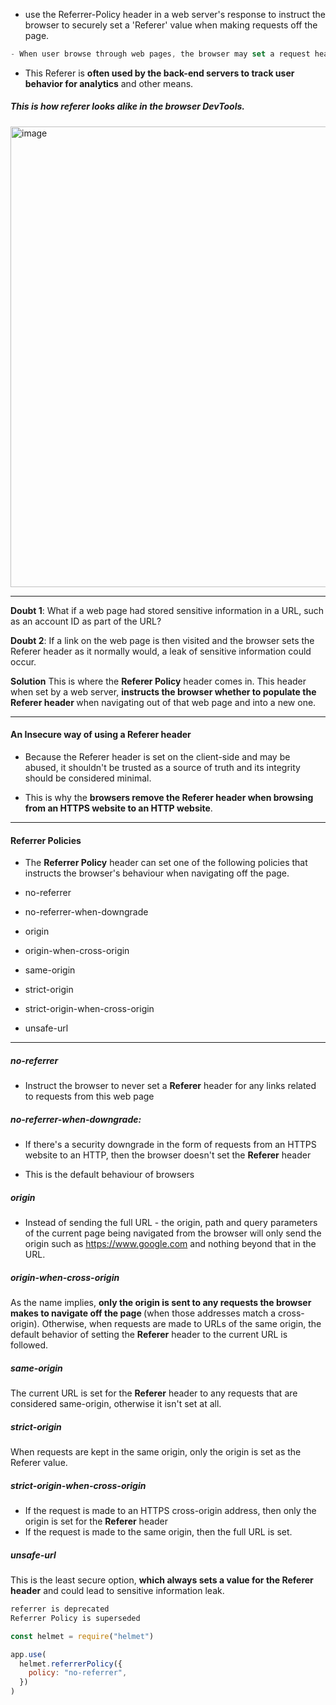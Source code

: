 - use the Referrer-Policy header in a web server's response to instruct the browser to securely set a 'Referer' value when making requests off the page.

```js
- When user browse through web pages, the browser may set a request header called Referer.

```

- This Referer is <strong>often used by the back-end servers to track user behavior for analytics</strong> and other means.

##### This is how referer looks alike in the browser DevTools.

<img width="737" alt="image" src="https://user-images.githubusercontent.com/42731246/218412946-d08ac3b7-398c-4115-a552-7dc40966a768.png">

---

<strong>Doubt 1</strong>:
What if a web page had stored sensitive information in a URL, such as an account ID as part of the URL?

<strong>Doubt 2</strong>: If a link on the web page is then visited and the browser sets the Referer header as it normally would, a leak of sensitive information could occur.

<strong>Solution</strong> This is where the <strong>Referer Policy</strong> header comes in. This header when set by a web server, <strong>instructs the browser whether to populate the Referer header </strong>when navigating out of that web page and into a new one.

---

#### An Insecure way of using a Referer header

- Because the Referer header is set on the client-side and may be abused, it shouldn't be trusted as a source of truth and its integrity should be considered minimal.

- This is why the <strong>browsers remove the Referer header when browsing from an HTTPS website to an HTTP website</strong>.

---

#### Referrer Policies

- The <strong>Referrer Policy</strong> header can set one of the following policies that instructs the browser's behaviour when navigating off the page.

- no-referrer
- no-referrer-when-downgrade
- origin
- origin-when-cross-origin
- same-origin
- strict-origin
- strict-origin-when-cross-origin
- unsafe-url

---

##### no-referrer

- Instruct the browser to never set a <strong>Referer</strong> header for any links related to requests from this web page

##### no-referrer-when-downgrade:

- If there's a security downgrade in the form of requests from an HTTPS website to an HTTP, then the browser doesn't set the <strong>Referer</strong> header

- This is the default behaviour of browsers

##### origin

- Instead of sending the full URL - the origin, path and query parameters of the current page being navigated from the browser will only send the origin such as https://www.google.com and nothing beyond that in the URL.

##### origin-when-cross-origin

As the name implies, <strong>only the origin is sent to any requests the browser makes to navigate off the page </strong>(when those addresses match a cross-origin). Otherwise, when requests are made to URLs of the same origin, the default behavior of setting the <strong>Referer</strong> header to the current URL is followed.

##### same-origin

The current URL is set for the <strong>Referer</strong> header to any requests that are considered same-origin, otherwise it isn't set at all.

##### strict-origin

When requests are kept in the same origin, only the origin is set as the Referer value.

##### strict-origin-when-cross-origin

- If the request is made to an HTTPS cross-origin address, then only the origin is set for the <strong>Referer</strong> header
- If the request is made to the same origin, then the full URL is set.

##### unsafe-url

This is the least secure option, <strong>which always sets a value for the Referer header</strong> and could lead to sensitive information leak.

```js
referrer is deprecated
Referrer Policy is superseded
```

```js
const helmet = require("helmet")

app.use(
  helmet.referrerPolicy({
    policy: "no-referrer",
  })
)
```
